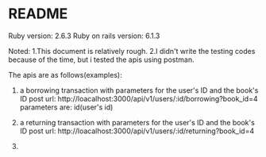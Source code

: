 # README

Ruby version: 2.6.3
Ruby on rails version: 6.1.3

Noted: 
1.This document is relatively rough.
2.I didn't write the testing codes because of the time, but i tested the apis using postman.

The apis are as follows(examples):
1. a borrowing transaction with parameters for the user's ID and the book's ID
   post url: http://loacalhost:3000/api/v1/users/:id/borrowing?book_id=4
   parameters are: id(user's id)

2. a returning transaction with parameters for the user's ID and the book's ID
   post url: http://loacalhost:3000/api/v1/users/:id/returning?book_id=4

3. 



